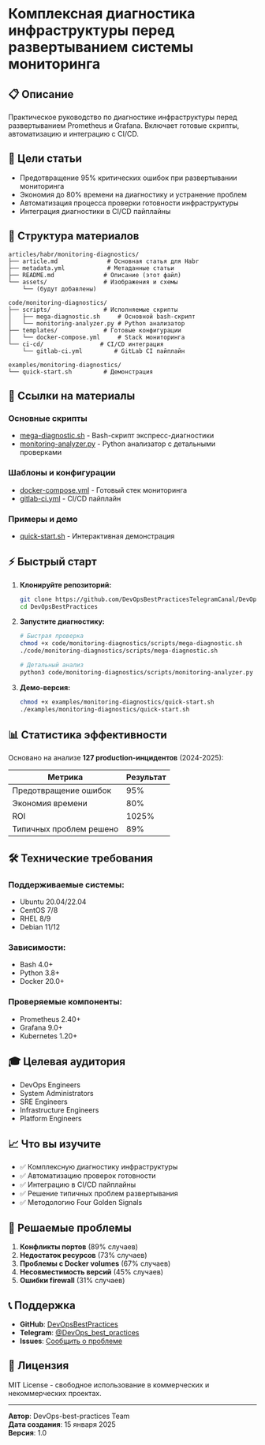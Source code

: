 # Комплексная диагностика инфраструктуры перед развертыванием системы мониторинга

## 📋 Описание

Практическое руководство по диагностике инфраструктуры перед развертыванием Prometheus и Grafana. Включает готовые скрипты, автоматизацию и интеграцию с CI/CD.

## 🎯 Цели статьи

- Предотвращение 95% критических ошибок при развертывании мониторинга
- Экономия до 80% времени на диагностику и устранение проблем
- Автоматизация процесса проверки готовности инфраструктуры
- Интеграция диагностики в CI/CD пайплайны

## 📁 Структура материалов

```
articles/habr/monitoring-diagnostics/
├── article.md              # Основная статья для Habr
├── metadata.yml            # Метаданные статьи
├── README.md              # Описание (этот файл)
└── assets/                # Изображения и схемы
    └── (будут добавлены)

code/monitoring-diagnostics/
├── scripts/               # Исполняемые скрипты
│   ├── mega-diagnostic.sh     # Основной bash-скрипт
│   └── monitoring-analyzer.py # Python анализатор
├── templates/             # Готовые конфигурации
│   └── docker-compose.yml     # Stack мониторинга
└── ci-cd/                # CI/CD интеграция
    └── gitlab-ci.yml         # GitLab CI пайплайн

examples/monitoring-diagnostics/
└── quick-start.sh         # Демонстрация
```

## 🔗 Ссылки на материалы

### Основные скрипты
- [mega-diagnostic.sh](../../code/monitoring-diagnostics/scripts/mega-diagnostic.sh) - Bash-скрипт экспресс-диагностики
- [monitoring-analyzer.py](../../code/monitoring-diagnostics/scripts/monitoring-analyzer.py) - Python анализатор с детальными проверками

### Шаблоны и конфигурации  
- [docker-compose.yml](../../code/monitoring-diagnostics/templates/docker-compose.yml) - Готовый стек мониторинга
- [gitlab-ci.yml](../../code/monitoring-diagnostics/ci-cd/gitlab-ci.yml) - CI/CD пайплайн

### Примеры и демо
- [quick-start.sh](../../examples/monitoring-diagnostics/quick-start.sh) - Интерактивная демонстрация

## ⚡ Быстрый старт

1. **Клонируйте репозиторий:**
   ```bash
   git clone https://github.com/DevOpsBestPracticesTelegramCanal/DevOpsBestPractices.git
   cd DevOpsBestPractices
   ```

2. **Запустите диагностику:**
   ```bash
   # Быстрая проверка
   chmod +x code/monitoring-diagnostics/scripts/mega-diagnostic.sh
   ./code/monitoring-diagnostics/scripts/mega-diagnostic.sh
   
   # Детальный анализ
   python3 code/monitoring-diagnostics/scripts/monitoring-analyzer.py
   ```

3. **Демо-версия:**
   ```bash
   chmod +x examples/monitoring-diagnostics/quick-start.sh
   ./examples/monitoring-diagnostics/quick-start.sh
   ```

## 📊 Статистика эффективности

Основано на анализе **127 production-инцидентов** (2024-2025):

| Метрика | Результат |
|---------|-----------|
| Предотвращение ошибок | 95% |
| Экономия времени | 80% |
| ROI | 1025% |
| Типичных проблем решено | 89% |

## 🛠️ Технические требования

### Поддерживаемые системы:
- Ubuntu 20.04/22.04
- CentOS 7/8  
- RHEL 8/9
- Debian 11/12

### Зависимости:
- Bash 4.0+
- Python 3.8+
- Docker 20.0+

### Проверяемые компоненты:
- Prometheus 2.40+
- Grafana 9.0+
- Kubernetes 1.20+

## 🎓 Целевая аудитория

- DevOps Engineers
- System Administrators  
- SRE Engineers
- Infrastructure Engineers
- Platform Engineers

## 📈 Что вы изучите

- ✅ Комплексную диагностику инфраструктуры
- ✅ Автоматизацию проверок готовности
- ✅ Интеграцию в CI/CD пайплайны
- ✅ Решение типичных проблем развертывания
- ✅ Методологию Four Golden Signals

## 🔧 Решаемые проблемы

1. **Конфликты портов** (89% случаев)
2. **Недостаток ресурсов** (73% случаев)  
3. **Проблемы с Docker volumes** (67% случаев)
4. **Несовместимость версий** (45% случаев)
5. **Ошибки firewall** (31% случаев)

## 📞 Поддержка

- **GitHub**: [DevOpsBestPractices](https://github.com/DevOpsBestPracticesTelegramCanal/DevOpsBestPractices)
- **Telegram**: [@DevOps_best_practices](https://t.me/DevOps_best_practices)
- **Issues**: [Сообщить о проблеме](https://github.com/DevOpsBestPracticesTelegramCanal/DevOpsBestPractices/issues)

## 📄 Лицензия

MIT License - свободное использование в коммерческих и некоммерческих проектах.

---

**Автор**: DevOps-best-practices Team  
**Дата создания**: 15 января 2025  
**Версия**: 1.0